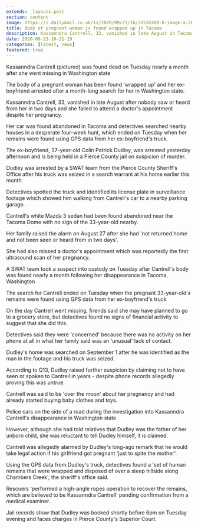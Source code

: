 ```yaml
---
extends: _layouts.post
section: content
image: https://i.dailymail.co.uk/1s/2020/09/23/16/33532498-0-image-a-26_1600873426704.jpg 
title: Body of pregnant woman is found wrapped up in Tacoma 
description: Kassanndra Cantrell, 33, vanished in late August in Tacoma, Washington, prompting a four-week search which ended on Tuesday when her remains were found using GPS data. 
date: 2020-09-23-16-21-19 
categories: [latest, news] 
featured: true 
--- 
```

Kassanndra Cantrell (pictured) was found dead on Tuesday nearly a month after she went missing in Washington state 

The body of a pregnant woman has been found 'wrapped up' and her ex-boyfriend arrested after a month-long search for her in Washington state. 

Kassanndra Cantrell, 33, vanished in late August after nobody saw or heard from her in two days and she failed to attend a doctor's appointment despite her pregnancy. 

Her car was found abandoned in Tacoma and detectives searched nearby houses in a desperate four-week hunt, which ended on Tuesday when her remains were found using GPS data from her ex-boyfriend's truck. 

The ex-boyfriend, 37-year-old Colin Patrick Dudley, was arrested yesterday afternoon and is being held in a Pierce County jail on suspicion of murder. 

Dudley was arrested by a SWAT team from the Pierce County Sheriff's Office after his truck was seized in a search warrant at his home earlier this month. 

Detectives spotted the truck and identified its license plate in surveillance footage which showed him walking from Cantrell's car to a nearby parking garage. 

Cantrell's white Mazda 3 sedan had been found abandoned near the Tacoma Dome with no sign of the 33-year-old nearby. 

Her family raised the alarm on August 27 after she had 'not returned home and not been seen or heard from in two days'. 

She had also missed a doctor's appointment which was reportedly the first ultrasound scan of her pregnancy. 

A SWAT team took a suspect into custody on Tuesday after Cantrell's body was found nearly a month following her disappearance in Tacoma, Washington 

The search for Cantrell ended on Tuesday when the pregnant 33-year-old's remains were found using GPS data from her ex-boyfriend's truck

On the day Cantrell went missing, friends said she may have planned to go to a grocery store, but detectives found no signs of financial activity to suggest that she did this. 

Detectives said they were 'concerned' because there was no activity on her phone at all in what her family said was an 'unusual' lack of contact.  

Dudley's home was searched on September 1 after he was identified as the man in the footage and his truck was seized. 

According to Q13, Dudley raised further suspicion by claiming not to have seen or spoken to Cantrell in years - despite phone records allegedly proving this was untrue.

Cantrell was said to be 'over the moon' about her pregnancy and had already started buying baby clothes and toys. 

Police cars on the side of a road during the investigation into Kassanndra Cantrell's disappearance in Washington state

However, although she had told relatives that Dudley was the father of her unborn child, she was reluctant to tell Dudley himself, it is claimed.  

Cantrell was allegedly alarmed by Dudley's long-ago remark that he would take legal action if his girlfriend got pregnant 'just to spite the mother'. 

Using the GPS data from Dudley's truck, detectives found a 'set of human remains that were wrapped and disposed of over a steep hillside along Chambers Creek', the sheriff's office said.  

Rescuers 'performed a high-angle ropes operation to recover the remains, which are believed to be Kassanndra Cantrell' pending confirmation from a medical examiner.  

Jail records show that Dudley was booked shortly before 6pm on Tuesday evening and faces charges in Pierce County's Superior Court.    

